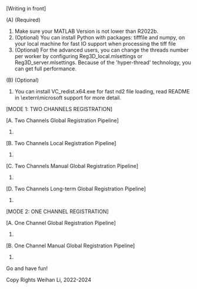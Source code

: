 [Writing in front]

(A) (Required)
1. Make sure your MATLAB Version is not lower than R2022b.
2. (Optional) You can install Python with packages: tifffile and numpy, on your local machine for fast IO support when processing the tiff file
3. (Optional) For the advanced users, you can change the threads number per worker by configuring Reg3D_local.mlsettings or Reg3D_server.mlsettings. Because of the 'hyper-thread' technology, you can get full performance. 

(B) (Optional) 
1. You can install VC_redist.x64.exe for fast nd2 file loading, read README in \extern\microsoft support for more detail.


[MODE 1: TWO CHANNELS REGISTRATION]

[A. Two Channels Global Registration Pipeline]

1. 

[B. Two Channels Local Registration Pipeline]

1. 

[C. Two Channels Manual Global Registration Pipeline]

1. 

[D. Two Channels Long-term Global Registration Pipeline]

1. 

[MODE 2: ONE CHANNEL REGISTRATION]

[A. One Channel Global Registration Pipeline]

1. 

[B. One Channel Manual Global Registration Pipeline]

1. 


Go and have fun!

Copy Rights
Weihan Li, 2022-2024
